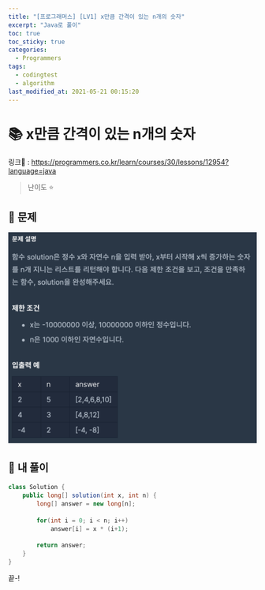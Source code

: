 ```yaml
---
title: "[프로그래머스] [LV1] x만큼 간격이 있는 n개의 숫자"
excerpt: "Java로 풀이"
toc: true
toc_sticky: true
categories:
  - Programmers
tags:
  - codingtest
  - algorithm
last_modified_at: 2021-05-21 00:15:20
---
```


# 📚 x만큼 간격이 있는 n개의 숫자
  
링크📎 : <https://programmers.co.kr/learn/courses/30/lessons/12954?language=java>  

>난이도 ⭐️
  
## 📖 문제  
  
![이미지](/assets/images/Programmers/Lv1/47-1.png)
  
## 📝 내 풀이  
  
```java  
class Solution {
    public long[] solution(int x, int n) {
        long[] answer = new long[n];
        
        for(int i = 0; i < n; i++)
            answer[i] = x * (i+1);
        
        return answer;
    }
}
```  
  
끝-!
